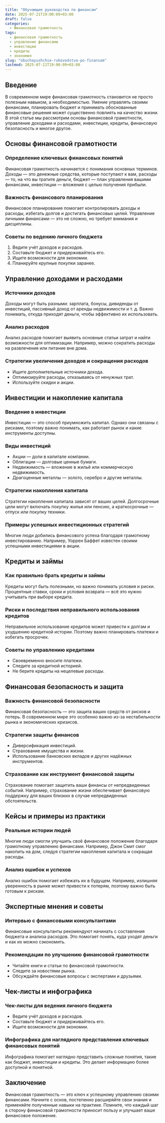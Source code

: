 ```yaml
---
title: "Обучающие руководства по финансам"
date: 2025-07-21T19:00:09+03:00
draft: false
categories:
  - Финансовая грамотность
tags:
  - финансовая грамотность
  - управление финансами
  - инвестиции
  - кредиты
  - экономия
slug: "obuchayushchie-rukovodstva-po-finansam"
lastmod: 2025-07-21T19:00:09+03:00
---
```


## Введение

В современном мире финансовая грамотность становится не просто полезным навыком, а необходимостью. Умение управлять своими финансами, планировать бюджет и принимать обоснованные финансовые решения может существенно повлиять на качество жизни. В этой статье мы рассмотрим основы финансовой грамотности, управление доходами и расходами, инвестиции, кредиты, финансовую безопасность и многое другое.

## Основы финансовой грамотности

### Определение ключевых финансовых понятий

Финансовая грамотность начинается с понимания основных терминов. Доходы — это денежные средства, которые поступают к вам, расходы — то, на что вы тратите деньги, бюджет — план управления вашими финансами, инвестиции — вложения с целью получения прибыли.

### Важность финансового планирования

Финансовое планирование помогает контролировать доходы и расходы, избегать долгов и достигать финансовых целей. Управление личными финансами — это не сложно, но требует внимания и дисциплины.

### Советы по ведению личного бюджета

1. Ведите учёт доходов и расходов.
2. Составьте бюджет и придерживайтесь его.
3. Ищите возможности для экономии.
4. Планируйте крупные покупки заранее.

## Управление доходами и расходами

### Источники доходов

Доходы могут быть разными: зарплата, бонусы, дивиденды от инвестиций, пассивный доход от аренды недвижимости и т. д. Важно понимать, откуда приходят деньги, чтобы эффективно их использовать.

### Анализ расходов

Анализ расходов помогает выявить основные статьи затрат и найти возможности для оптимизации. Например, можно сократить расходы на развлечения или питание вне дома.

### Стратегии увеличения доходов и сокращения расходов

- Ищите дополнительные источники дохода.
- Оптимизируйте расходы, отказываясь от ненужных трат.
- Используйте скидки и акции.

## Инвестиции и накопление капитала

### Введение в инвестиции

Инвестиции — это способ приумножить капитал. Однако они связаны с рисками, поэтому важно понимать, как работает рынок и какие инструменты доступны.

### Виды инвестиций

- Акции — доли в капитале компании.
- Облигации — долговые ценные бумаги.
- Недвижимость — вложение в жильё или коммерческую недвижимость.
- Драгоценные металлы — золото, серебро и другие металлы.

### Стратегии накопления капитала

Стратегии накопления капитала зависят от ваших целей. Долгосрочные цели могут включать покупку жилья или пенсию, а краткосрочные — отпуск или покупку техники.

### Примеры успешных инвестиционных стратегий

Многие люди добились финансового успеха благодаря грамотному инвестированию. Например, Уоррен Баффет известен своими успешными инвестициями в акции.

## Кредиты и займы

### Как правильно брать кредиты и займы

Кредиты могут быть полезными, но важно понимать условия и риски. Процентные ставки, сроки и условия возврата — всё это нужно учитывать при выборе кредита.

### Риски и последствия неправильного использования кредитов

Неправильное использование кредитов может привести к долгам и ухудшению кредитной истории. Поэтому важно планировать платежи и избегать просрочек.

### Советы по управлению кредитами

- Своевременно вносите платежи.
- Следите за кредитной историей.
- Не берите кредиты на нецелевые расходы.

## Финансовая безопасность и защита

### Важность финансовой безопасности

Финансовая безопасность — это защита ваших средств от рисков и потерь. В современном мире это особенно важно из-за нестабильности рынка и экономических кризисов.

### Стратегии защиты финансов

- Диверсификация инвестиций.
- Страхование имущества и жизни.
- Использование банковских вкладов и других надёжных инструментов.

### Страхование как инструмент финансовой защиты

Страхование помогает защитить ваши финансы от непредвиденных событий. Например, страхование жизни обеспечивает финансовую поддержку для ваших близких в случае непредвиденных обстоятельств.

## Кейсы и примеры из практики

### Реальные истории людей

Многие люди смогли улучшить своё финансовое положение благодаря грамотному управлению финансами. Например, Джон Смит смог накопить на дом, следуя стратегии накопления капитала и сокращая расходы.

### Анализ ошибок и успехов

Анализ ошибок помогает избежать их в будущем. Например, излишняя уверенность в рынке может привести к потерям, поэтому важно быть готовым к рискам.

## Экспертные мнения и советы

### Интервью с финансовыми консультантами

Финансовые консультанты рекомендуют начинать с составления бюджета и анализа расходов. Это помогает понять, куда уходят деньги и как их можно сэкономить.

### Рекомендации по улучшению финансовой грамотности

- Читайте книги и статьи по финансовой грамотности.
- Следите за новостями рынка.
- Обсуждайте финансовые вопросы с экспертами и друзьями.

## Чек-листы и инфографика

### Чек-листы для ведения личного бюджета

- Ведите учёт доходов и расходов.
- Составьте бюджет и придерживайтесь его.
- Ищите возможности для экономии.

### Инфографика для наглядного представления ключевых финансовых понятий

Инфографика помогает наглядно представить сложные понятия, такие как бюджет, инвестиции и кредиты. Это делает информацию более доступной и понятной.

## Заключение

Финансовая грамотность — это ключ к успешному управлению своими финансами. Начните с основ, постепенно расширяйте свои знания и применяйте полученные навыки на практике. Помните, что каждый шаг в сторону финансовой грамотности приносит пользу и улучшает ваше финансовое положение.

